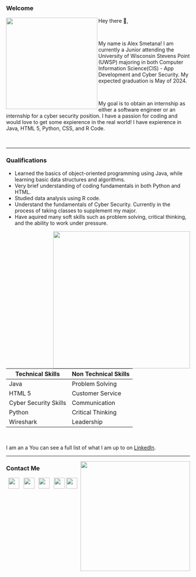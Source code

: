  ### Welcome
<img width="250" align='left' src= "https://user-images.githubusercontent.com/91230744/135182054-b21d18f2-fec3-448e-80b9-01ab2236fa83.jpg">

 Hey there 👋,

<br />

My name is Alex Smetana! I am currently a Junior attending the University of Wisconsin Stevens Point (UWSP) majoring in both Computer Information Science(CIS) - App Development and Cyber Security. My expected graduation is May of 2024. 

<br />

My goal is to obtain an internship as either a software engineer or an internship for a cyber security position. I have a passion for coding and would love to get some expierence in the real world! I have expierence in Java, HTML 5, Python, CSS, and R Code.

<br />



  ---
 


### Qualifications

* Learned the basics of object-oriented programming using Java, while learning basic data structures and algorithms.
* Very brief understanding of coding fundamentals in both Python and HTML.
* Studied data analysis using R code.
* Understand the fundamentals of Cyber Security. Currently in the process of taking classes to supplement my major.
* Have aquired many soft skills such as problem solving, critical thinking, and the ability to work under pressure.

 <p>
  <img width="375" align='right' src="https://user-images.githubusercontent.com/91230744/135184275-da58e4dc-7c15-4af8-ace0-b98cec6a2e8e.png">
</p>

| Technical Skills       | Non Technical Skills    |      
| -----------            | -----------             |  
| Java                   | Problem Solving         |
| HTML 5                 | Customer Service        |
| Cyber Security Skills  | Communication           |
| Python                 | Critical Thinking       |
| Wireshark              | Leadership              |
</div>
<br>

I am an a You can see a full list of what I am up to on [LinkedIn](https://www.linkedin.com/in/alex-smetana-03052121a/). 


 ---

<p>
  <a href="https://waylonwalker.com/latest"><img width="300" align='right' src="https://waylonwalker.com/latest.png?raw=true"></a>
</p>

### Contact Me


<p align='center'>
<a href="https://dev.to/waylonwalker"><img height="30" src="https://raw.githubusercontent.com/WaylonWalker/WaylonWalker/main/icon/dev.png"></a>&nbsp;&nbsp;
<a href="https://twitter.com/_waylonwalker"><img height="30" src="https://github.com/WaylonWalker/WaylonWalker/blob/main/icon/twitter.png?raw=true"></a>&nbsp;&nbsp;
<a href="https://instagram.com/_waylonwalker"><img height="30" src="https://github.com/WaylonWalker/WaylonWalker/blob/main/icon/instagram.jpg?raw=true"></a>&nbsp;&nbsp;
<a href="https://www.buymeacoffee.com/bBdtMQO"><img height="30" src="https://github.com/WaylonWalker/WaylonWalker/blob/main/icon/by-me-a-coffee.png?raw=true"></a>
<a href="https://www.linkedin.com/in/waylonwalker/"><img height="30" src="https://github.com/WaylonWalker/WaylonWalker/blob/main/icon/linkedin.png?raw=true"></a>
</p>

